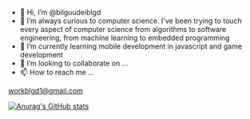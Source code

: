 - 👋 Hi, I’m @bilguudeiblgd
- 👀 I’m always curious to computer science. I've been trying to touch every aspect of computer science from algorithms to software engineering, from machine learning to embedded programming
- 🌱 I’m currently learning mobile development in javascript and game development
- 💞️ I’m looking to collaborate on ...
- 📫 How to reach me ... 

workblgd1@gmail.com

<!---
bilguudeiblgd/bilguudeiblgd is a ✨ special ✨ repository because its `README.md` (this file) appears on your GitHub profile.
You can click the Preview link to take a look at your changes.
--->

[![Anurag's GitHub stats](https://github-readme-stats.vercel.app/api?username=bilguudeiblgd&theme=tokyodark&show_icons=true)](https://github.com/anuraghazra/github-readme-stats)
